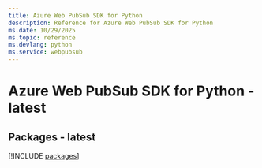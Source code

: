 ```yaml
---
title: Azure Web PubSub SDK for Python
description: Reference for Azure Web PubSub SDK for Python
ms.date: 10/29/2025
ms.topic: reference
ms.devlang: python
ms.service: webpubsub
---
```

# Azure Web PubSub SDK for Python - latest
## Packages - latest
[!INCLUDE [packages](web-pubsub-index.md)]